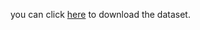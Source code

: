you can click [here](https://drive.google.com/drive/folders/1OuCWHfNvv8M3Y0dKwmh29J3_Q0rXdR4k?usp=sharing) to download the dataset.
